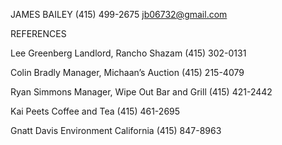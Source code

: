 JAMES BAILEY
(415) 499-2675
jb06732@gmail.com

REFERENCES


Lee Greenberg
Landlord, Rancho Shazam
(415) 302-0131


Colin Bradly
Manager, Michaan’s Auction
(415) 215-4079


Ryan Simmons
Manager, Wipe Out Bar and Grill
(415) 421-2442


Kai
Peets Coffee and Tea
(415) 461-2695


Gnatt Davis
Environment California
(415) 847-8963
